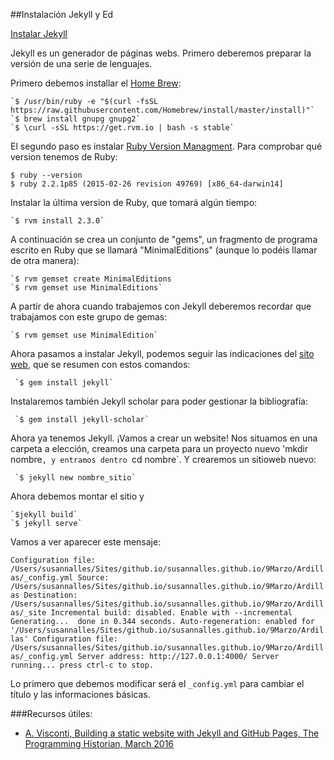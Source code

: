 ##Instalación Jekyll y Ed 

[Instalar Jekyll](https://jekyllrb.com/docs/installation/) 

Jekyll es un generador de páginas webs. Primero deberemos preparar la versión de una serie de lenguajes. 

Primero debemos installar el [Home Brew](http://brew.sh/):

    `$ /usr/bin/ruby -e "$(curl -fsSL https://raw.githubusercontent.com/Homebrew/install/master/install)"`
    `$ brew install gnupg gnupg2`
    `$ \curl -sSL https://get.rvm.io | bash -s stable`

El segundo paso es instalar [Ruby Version Managment](https://rvm.io/). Para comprobar qué version tenemos de Ruby:

   `$ ruby --version` <br/>
   `$ ruby 2.2.1p85 (2015-02-26 revision 49769) [x86_64-darwin14]`

Instalar la última version de Ruby, que tomará algún tiempo: 

    `$ rvm install 2.3.0`

A continuación se crea un conjunto de "gems", un fragmento de programa escrito en Ruby que se llamará "MinimalEditions" (aunque lo podéis llamar de otra manera):

    `$ rvm gemset create MinimalEditions
    `$ rvm gemset use MinimalEditions`

A partir de ahora cuando trabajemos con Jekyll deberemos recordar que trabajamos con este grupo de gemas: 

    `$ rvm gemset use MinimalEdition`

Ahora pasamos a instalar Jekyll, podemos seguir las indicaciones del [sito web](https://jekyllrb.com/), que se resumen con estos comandos:  

     `$ gem install jekyll`

Instalaremos también Jekyll scholar para poder gestionar la bibliografía: 

     `$ gem install jekyll-scholar`

Ahora ya tenemos Jekyll. ¡Vamos a crear un website! Nos situamos en una carpeta a elección, creamos una carpeta para un proyecto nuevo 'mkdir nombre`, y entramos dentro `cd nombre`. Y crearemos un sitioweb nuevo: 

     `$ jekyll new nombre_sitio`

Ahora debemos montar el sitio y 

    `$jekyll build`
    `$ jekyll serve`

Vamos a ver aparecer este mensaje: 
    
`Configuration file: /Users/susannalles/Sites/github.io/susannalles.github.io/9Marzo/Ardillas/_config.yml
            Source: /Users/susannalles/Sites/github.io/susannalles.github.io/9Marzo/Ardillas
       Destination: /Users/susannalles/Sites/github.io/susannalles.github.io/9Marzo/Ardillas/_site
 Incremental build: disabled. Enable with --incremental
      Generating... 
                    done in 0.344 seconds.
 Auto-regeneration: enabled for '/Users/susannalles/Sites/github.io/susannalles.github.io/9Marzo/Ardillas'
Configuration file: /Users/susannalles/Sites/github.io/susannalles.github.io/9Marzo/Ardillas/_config.yml
    Server address: http://127.0.0.1:4000/
  Server running... press ctrl-c to stop.`

Lo primero que debemos modificar será el `_config.yml` para cambiar el título y las informaciones básicas. 


###Recursos útiles: 
- [A. Visconti, Building a static website with Jekyll and GitHub Pages, The Programming Historian, March 2016](https://via.hypothes.is/programminghistorian.github.io/ph-submissions/lessons/building-static-sites-with-jekyll-github-pages)